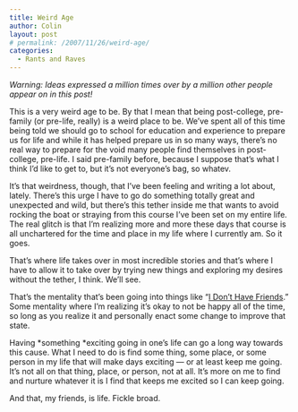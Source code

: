 ```yaml
---
title: Weird Age
author: Colin
layout: post
# permalink: /2007/11/26/weird-age/
categories:
  - Rants and Raves
---
```

*Warning: Ideas expressed a million times over by a million other people appear on in this post!*

This is a very weird age to be. By that I mean that being post-college, pre-family (or pre-life, really) is a weird place to be. We&#8217;ve spent all of this time being told we should go to school for education and experience to prepare us for life and while it has helped prepare us in so many ways, there&#8217;s no real way to prepare for the void many people find themselves in post-college, pre-life. I said pre-family before, because I suppose that&#8217;s what I think I&#8217;d like to get to, but it&#8217;s not everyone&#8217;s bag, so whatev.

It&#8217;s that weirdness, though, that I&#8217;ve been feeling and writing a lot about, lately. There&#8217;s this urge I have to go do something totally great and unexpected and wild, but there&#8217;s this tether inside me that wants to avoid rocking the boat or straying from this course I&#8217;ve been set on my entire life. The real glitch is that I&#8217;m realizing more and more these days that course is all unchartered for the time and place in my life where I currently am. So it goes.

That&#8217;s where life takes over in most incredible stories and that&#8217;s where I have to allow it to take over by trying new things and exploring my desires without the tether, I think. We&#8217;ll see.

That&#8217;s the mentality that&#8217;s been going into things like &#8220;[I Don&#8217;t Have Friends][1].&#8221; Some mentality where I&#8217;m realizing it&#8217;s okay to not be happy all of the time, so long as you realize it and personally enact some change to improve that state.

Having *something *exciting going in one&#8217;s life can go a long way towards this cause. What I need to do is find some thing, some place, or some person in my life that will make days exciting &#8212; or at least keep me going. It&#8217;s not all on that thing, place, or person, not at all. It&#8217;s more on me to find and nurture whatever it is I find that keeps me excited so I can keep going.

And that, my friends, is life. Fickle broad.



 [1]: http://colinmccloskey.com/blog/2007/11/05/i-dont-have-friends/ "Blog entry: I Don't Have Friends"